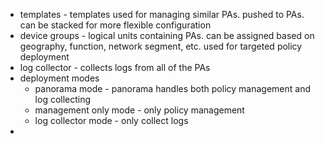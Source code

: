 - templates - templates used for managing similar PAs. pushed to PAs. can be stacked for more flexible configuration
- device groups - logical units containing PAs. can be assigned based on geography, function, network segment, etc. used for targeted policy deployment
- log collector - collects logs from all of the PAs
- deployment modes
	- panorama mode - panorama handles both policy management and log collecting
	- management only mode - only policy management
	- log collector mode - only collect logs
- 